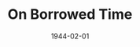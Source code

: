 ---
title: On Borrowed Time
date: 1944-02-01
opening_date: 1944-02-01
approx_date: month
closing_date:
layout: productions
playbill:
Theatre: Theatre Jacksonville
Venue: Little Theatre
cast:
- Betty: Kilderry Blue Peat Smoke
- Demetria Riffle: Anne Eddy Smith
- Dr. Evans: Victor A. Norman
- Julian Northrup: John J. Maher
- Judge Martin's Boy: Bill Ives
- Marcia Giles: Marcia MacKintosh
- Mr. Brink: Roy Hudson
- Mr. Grimes: Harold Koller
- Mr. Pilbeam: William Pearce
- Nellie: Elsie Behner
- Pud: Danny Hackel Rosenberg
- Sheriff: Emil Hanna
crew:
- Director: Marcella Cisney
- Stage Manager: Velma Henning
- Lighting: Arlene Beach
- Make-up: Irma Stockwell
- Wardrobe: Mrs. T.H. Tennant
- Electrical Work: George Henning
- Properties: Elsie Behner
- Crew:
  - Alvin Register
  - Audrey Jordan
  - Bobbie Horne
  - C. Fred Irish
  - Irma Jean Manning
  - Irma Stockwell
  - Laurence Johnson
  - Lois Davidson
  - Louise Tennant
  - Margaret Irish
  - Mary Dee Larter
  - Mary Garcia
  - Naudain Ives
  - Robert Saunders
  - Rose Marie Schosser
  - Shirley Davidson
  - William Schosser
- Workman: Alvin Register, Jr.
orchestra:
---
